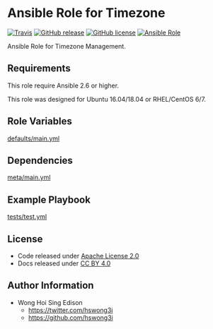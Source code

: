 # Ansible Role for Timezone

[![Travis](https://img.shields.io/travis/alvistack/ansible-role-timezone.svg)](https://travis-ci.org/alvistack/ansible-role-timezone)
[![GitHub release](https://img.shields.io/github/release/alvistack/ansible-role-timezone.svg)](https://github.com/alvistack/ansible-role-timezone)
[![GitHub license](https://img.shields.io/github/license/alvistack/ansible-role-timezone.svg)](https://github.com/alvistack/ansible-role-timezone/blob/master/LICENSE)
[![Ansible Role](https://img.shields.io/badge/galaxy-alvistack.timezone-blue.svg)](https://galaxy.ansible.com/alvistack/timezone)

Ansible Role for Timezone Management.

## Requirements

This role require Ansible 2.6 or higher.

This role was designed for Ubuntu 16.04/18.04 or RHEL/CentOS 6/7.

## Role Variables

[defaults/main.yml](defaults/main.yml)

## Dependencies

[meta/main.yml](meta/main.yml)

## Example Playbook

[tests/test.yml](tests/test.yml)

## License

  - Code released under [Apache License 2.0](LICENSE)
  - Docs released under [CC BY 4.0](http://creativecommons.org/licenses/by/4.0/)

## Author Information

  - Wong Hoi Sing Edison
      - <https://twitter.com/hswong3i>
      - <https://github.com/hswong3i>
